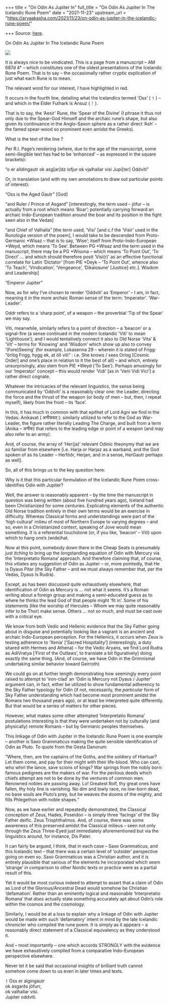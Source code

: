 +++
title = "On Odin As Jupiter In"
full_title = "On Odin As Jupiter In The Icelandic Rune Poem"
date = "2021-11-23"
upstream_url = "https://aryaakasha.com/2021/11/23/on-odin-as-jupiter-in-the-icelandic-rune-poem/"

+++
Source: [here](https://aryaakasha.com/2021/11/23/on-odin-as-jupiter-in-the-icelandic-rune-poem/).

On Odin As Jupiter In The Icelandic Rune Poem

![](https://aryaakasha.files.wordpress.com/2021/11/icelandic-rune-poem.png?w=689)

It is always nice to be vindicated. This is a page from a manuscript –
AM 687d 4° – which constitutes one of the oldest presentations of the
Icelandic Rune Poem. That is to say – the occasionally rather cryptic
explication of just what each Rune is to mean.

The relevant word for our interest, I have highlighted in red.

It occurs in the fourth line, detailing what the Icelandics termed ‘Oss’
( ᚬ ) – and which in the Elder Futhark is Ansuz ( ᚨ ).

That is to say, the ‘Aesir’ Rune, the ‘Spear of the Divine’ (I phrase it
thus not only due to the Spear-God Himself and the archaic rune’s shape,
but also given its continuance in the Anglo-Saxon sphere as a rather
direct ‘Ash’ – the famed spear-wood so prominent even amidst the
Greeks).

What is the text of the line ?

Per R.I. Page’s rendering (where, due to the age of the manuscript, some
semi-illegible text has had to be ‘enhanced’ – as expressed in the
square brackets):

“o er alldingautr ok asg\[ar\]dz iofjur ok vjalhallar visi Jupi\[ter\]
Oddviti”

Or, in translation (and with my own annotations to draw out particular
points of interest):

“Oss is the Aged Gautr” \[God\]

“and Ruler / Prince of Asgard” \[interestingly, the term used – jöfur –
is actually from a root which means ‘Boar’; potentially carrying forward
an archaic Indo-European tradition around the boar and its position in
the fight seen also in the Vedas\]

“and Chief of Valhalla” \[the term used, ‘Visi’ \[and c.f the ‘Visir’
used in the Runologia version of the poem\], I would take to be
descended from Proto-Germanic \*Wisaz – that is to say, ‘Wise’; itself
from Proto-Indo-European \*Weyd, which means ‘To See’. Between PG
\*Wisaz and the term used in the manuscript, there may be a PG \*Wisona
– which means ‘To Point Out’, ‘To Direct’ … and which should therefore
posit ‘Visi(r)’ as an effective functional correlate for Latin
‘Dictator’ \[from PIE \*Deyk – ‘To Point Out’, whence also ‘To Teach’,
‘Vindication’, ‘Vengeance’, ‘Dikaiosune’ \[Justice\] etc.\]. Wisdom and
Leadership\]

“Emperor Jupiter”

Now, as for why I’ve chosen to render ‘Oddviti’ as ‘Emperor’ – I am, in
fact, meaning it in the more archaic Roman sense of the term:
‘Imperator’. ‘War-Leader’.

Oddr refers to a ‘sharp point’, of a weapon – the proverbial ‘Tip of the
Spear’ we may say.

Viti, meanwhile, similarly refers to a point of direction – a ‘beacon’
or a signal-fire (a sense continued in the modern Icelandic ‘Viti’ to
mean ‘Lighthouse’); and I would tentatively connect it also to Old Norse
‘Vita’ & ‘Vit’ – terms for ‘Knowing’ and ‘Wisdom’ which show up also to
convey ‘(Fore)Seeing’ (for example, Lokasenna 29 – wherein it is stated
of Frigg: “örlög Frigg, hygg ek, at öll viti” : i.e. She knows / sees
Orlog \[Cosmic Order\] and one’s place in relation to it the best of
all) – and which, entirely unsurprisingly, also stem from PIE \*Weyd
(‘To See’). Perhaps amusingly for our ‘Imperator’ concept – this would
render ‘Vidi’ \[as in ‘Veni Vidi Vici’\] a rather direct cognate.

Whatever the intricacies of the relevant linguistics, the sense being
communicated by ‘Oddviti’ is a reasonably clear one: the Leader,
directing the force and the thrust of the weapon (or body of men – but,
then, I repeat myself), likely from the front – its ‘face’.

In this, it has much in common with that epithet of Lord Agni we find in
the Vedas: Anikavat ( अनीकवत् ): similarly utilized to refer to the God
as War-Leader, the figure rather literally Leading The Charge, and built
from a term (Anika – अनीक) that refers to the leading edge or point of a
weapon (and may also refer to an army).

And, of course, the array of ‘Her(ja)’ relevant Odinic theonymy that we
are so familiar from elsewhere \[i.e. Harja or Harjaz as a warband, and
the God spoken of as its Leader – Herföðr, Herjan, and in a sense,
HerGautr perhaps as well\].

So, all of this brings us to the key question here:

Why is it that this particular formulation of the Icelandic Rune Poem
cross-identifies Odin with Jupiter?

Well, the answer is reasonably apparent – by the time the manuscript in
question was being written (about five hundred years ago), Iceland had
been Christianized for some centuries. Explicating elements of the
authentic Old Norse tradition entirely in their own terms would be an
exercise in difficulty. Whereas Classical forms and understandings were
part of the ‘high cultural’ milieu of most of Northern Europe to varying
degrees – and so, even in a Christianized context, speaking of Jove
would mean something. It is a referential touchstone (or, if you like,
‘beacon’ – Viti) upon which to hang one’s (wide)hat.

Now at this point, somebody down there in the Cheap Seats is presumably
just *itching* to bring up the longstanding equation of Odin with
Mercury via the ‘Interpretatio Romana’ approach. And therefore claiming
that, of course, this vitiates any suggestion of Odin as Jupiter – or,
more pointedly, that He is Dyaus Pitar (the Sky Father – and we must
always remember that, per the Vedas, Dyaus Is Rudra).

Except, as has been discussed quite exhaustively elsewhere, that
identification of Odin as Mercury is … not what it seems. It’s a Roman
writing about a foreign group and making a semi-educated guess as to
where he thinks the lead God of that people might ‘fit in’. Some of his
statements (like the worship of Hercules – Whom we may quite reasonably
infer to be Thor) make sense. Others … not so much, and must be cast
over with a critical eye.

We know from both Vedic and Hellenic evidence that the Sky Father going
about in disguise and potentially looking like a vagrant is an ancient
and archaic Indo-European perception. For the Hellenics, it occurs when
Zeus is testing adherence to ‘Xenia’ \[‘Sacred Hospitality’\]
(interestingly, a duty shared with Hermes and Athena) – for the Vedic
Aryans, we find Lord Rudra as AdiVratya \[‘First of the Outlaws’, to
translate a bit figuratively\] doing exactly the same thing. (And, of
course, we have Odin in the Grimnismal undertaking similar behavior
toward Geirroth)

We could go on at further length demonstrating how seemingly every point
raised to attempt to ‘iron-clad’ an ‘Odin is Mercury not Dyaus /
Jupiter’ argument can, in fact, either be utilized to show fundamental
adherency to the Sky Father typology for Odin (if not, necessarily, the
*particular* form of Sky Father understanding which had become most
prominent amidst the Romans two thousand years ago), or at least be
interpreted quite differently. But that would be a series of matters for
other pieces.

However, what makes some other attempted ‘Interpretatio Romana’
postulations interesting is that they were undertaken not by culturally
(and physically) remote Romans – but by Germanic peoples themselves.

This linkage of Odin with Jupiter in the Icelandic Rune Poem is one
example – another is Saxo Grammaticus making the quite sensible
identification of Odin as Pluto. To quote from the Gesta Danorum:

“Where, then, are the captains of the Goths, and the soldiery of
Hiartuar? Let them come, and pay for their might with their life-blood.
Who can cast, who whirl the lance, save scions of kings? War springs
from the nobly born: famous pedigrees are the makers of war. For the
perilous deeds which chiefs attempt are not to be done by the ventures
of common men. Renowned nobles are passing away. Lo! Greatest Rolf, thy
great ones have fallen, thy holy line is vanishing. No dim and lowly
race, no low-born dead, no base souls are Pluto’s prey, but he weaves
the dooms of the mighty, and fills Phlegethon with noble shapes.”

Now, as we have earlier and repeatedly demonstrated, the Classical
conception of Zeus, Hades, Poseidon – is simply three ‘facings’ of the
Sky Father deific. Zeus Triophthalmos. And, of course, there was some
awareness of this preserved amidst the Classical milieus – seen not only
through the Zeus Three-Eyed just immediately aforementioned but via the
linguistics around, for instance, Dis Pater.

It can fairly be argued, I think, that in each case – Saxo Grammaticus,
and this Icelandic text – that there was a certain level of ‘outsider’
perspective going on even so. Saxo Grammaticus was a Christian author,
and it is entirely plausible that various of the elements he
incorporated which seem ‘strange’ in comparison to other Nordic texts or
practice were as a partial result of this.

Yet it would be most curious indeed to attempt to assert that a claim of
Odin as Lord of the Glorious/Ancestral Dead would somehow be Christian
‘defamation’. Rather than an eminently logical and reasonable
‘Interpretatio Romana’ that *does* actually state something accurately
apt about Odin’s role within the cosmos and the cosmology.

Similarly, I would be at a loss to explain why a linkage of Odin with
Jupiter would be made with such ‘defamatory’ intent in mind by the late
Icelandic chronicler who compiled the rune poem. It is simply as it
appears – a reasonably direct statement of a Classical equivalency as
they understood it.

And – most importantly – one which accords STRONGLY with the evidence we
have exhaustively compiled from a comparative Indo-European perspective
elsewhere.

Never let it be said that occasional insights of brilliant truth cannot
somehow come down to us even in later times and texts.

ᚬ Óss er algingautr  
ok ásgarðs jöfurr,  
ok valhallar vísi.  
Jupiter oddviti.
